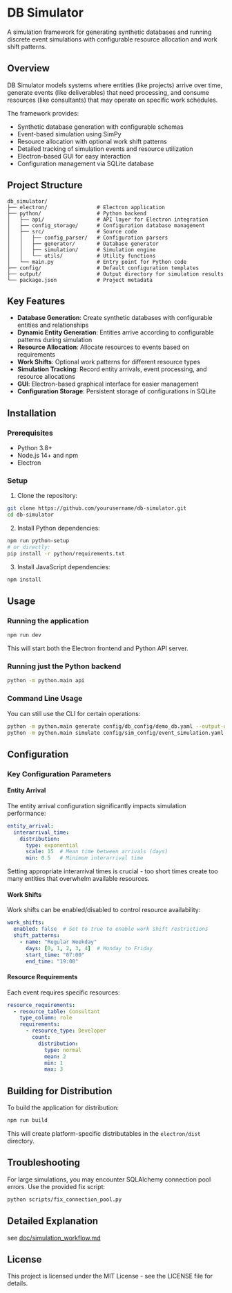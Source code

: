 # DB Simulator

A simulation framework for generating synthetic databases and running discrete event simulations with configurable resource allocation and work shift patterns.

## Overview

DB Simulator models systems where entities (like projects) arrive over time, generate events (like deliverables) that need processing, and consume resources (like consultants) that may operate on specific work schedules.

The framework provides:
- Synthetic database generation with configurable schemas
- Event-based simulation using SimPy
- Resource allocation with optional work shift patterns
- Detailed tracking of simulation events and resource utilization
- Electron-based GUI for easy interaction
- Configuration management via SQLite database

## Project Structure

```
db_simulator/
├── electron/                # Electron application
├── python/                  # Python backend
│   ├── api/                 # API layer for Electron integration
│   ├── config_storage/      # Configuration database management
│   ├── src/                 # Source code
│   │   ├── config_parser/   # Configuration parsers
│   │   ├── generator/       # Database generator
│   │   ├── simulation/      # Simulation engine
│   │   └── utils/           # Utility functions
│   └── main.py              # Entry point for Python code
├── config/                  # Default configuration templates
├── output/                  # Output directory for simulation results
└── package.json             # Project metadata
```

## Key Features

- **Database Generation**: Create synthetic databases with configurable entities and relationships
- **Dynamic Entity Generation**: Entities arrive according to configurable patterns during simulation
- **Resource Allocation**: Allocate resources to events based on requirements
- **Work Shifts**: Optional work patterns for different resource types
- **Simulation Tracking**: Record entity arrivals, event processing, and resource allocations
- **GUI**: Electron-based graphical interface for easier management
- **Configuration Storage**: Persistent storage of configurations in SQLite

## Installation

### Prerequisites
- Python 3.8+
- Node.js 14+ and npm
- Electron

### Setup

1. Clone the repository:
```bash
git clone https://github.com/yourusername/db-simulator.git
cd db-simulator
```

2. Install Python dependencies:
```bash
npm run python-setup
# or directly:
pip install -r python/requirements.txt
```

3. Install JavaScript dependencies:
```bash
npm install
```

## Usage

### Running the application

```bash
npm run dev
```

This will start both the Electron frontend and Python API server.

### Running just the Python backend

```bash
python -m python.main api
```

### Command Line Usage

You can still use the CLI for certain operations:

```bash
python -m python.main generate config/db_config/demo_db.yaml --output-dir output
python -m python.main simulate config/sim_config/event_simulation.yaml output/demo_db.sqlite
```

## Configuration

### Key Configuration Parameters

#### Entity Arrival
The entity arrival configuration significantly impacts simulation performance:
```yaml
entity_arrival:
  interarrival_time:
    distribution:
      type: exponential
      scale: 15  # Mean time between arrivals (days)
      min: 0.5   # Minimum interarrival time
```

Setting appropriate interarrival times is crucial - too short times create too many entities that overwhelm available resources.

#### Work Shifts
Work shifts can be enabled/disabled to control resource availability:
```yaml
work_shifts:
  enabled: false  # Set to true to enable work shift restrictions
  shift_patterns:
    - name: "Regular Weekday"
      days: [0, 1, 2, 3, 4]  # Monday to Friday
      start_time: "07:00"
      end_time: "19:00"
```

#### Resource Requirements
Each event requires specific resources:
```yaml
resource_requirements:
  - resource_table: Consultant
    type_column: role
    requirements:
      - resource_type: Developer
        count:
          distribution:
            type: normal
            mean: 2
            min: 1
            max: 3
```

## Building for Distribution

To build the application for distribution:

```bash
npm run build
```

This will create platform-specific distributables in the `electron/dist` directory.

## Troubleshooting

For large simulations, you may encounter SQLAlchemy connection pool errors. Use the provided fix script:
```bash
python scripts/fix_connection_pool.py
```

## Detailed Explanation

see [doc/simulation_workflow.md](doc/simulation_workflow.md)

## License

This project is licensed under the MIT License - see the LICENSE file for details. 